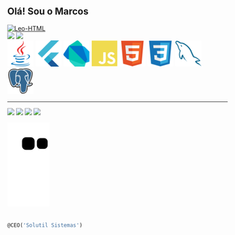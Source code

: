 <div>
  <h2>Olá! Sou o Marcos</h2>
  <a href="https://github.com/leonino"><img alt="Leo-HTML" height="30" width="200"
  src="https://github.com/leonino/leonino/actions/workflows/generate_snake.yml/badge.svg"></a>
</div>
<div>
  <img height="180em" src="https://github-readme-stats.vercel.app/api?username=leonino&show_icons=true&theme=dracula&include_all_commits=true&count_private=true"/>
  <img height="180em" src="https://github-readme-stats.vercel.app/api/top-langs/?username=leonino&layout=compact&langs_count=7&theme=dracula"/>
</div>
<div>
		<img alt="Leo-Java" height="60" widht="60" aling="center"
		src="https://raw.githubusercontent.com/devicons/devicon/master/icons/java/java-original.svg">
		<img alt="Leo-Java" height="60" widht="60" aling="center"
		src="https://raw.githubusercontent.com/devicons/devicon/master/icons/flutter/flutter-original.svg">
		<img alt="Leo-Java" height="60" widht="60" aling="center"
		src="https://raw.githubusercontent.com/devicons/devicon/master/icons/dart/dart-original.svg">
		<img alt="Leo-Java" height="60" widht="60" aling="center"
		src="https://raw.githubusercontent.com/devicons/devicon/master/icons/javascript/javascript-plain.svg">
		<img alt="Leo-Java" height="60" widht="60" aling="center"
		src="https://raw.githubusercontent.com/devicons/devicon/master/icons/html5/html5-original.svg">
		<img alt="Leo-Java" height="60" widht="60" aling="center"
		src="https://raw.githubusercontent.com/devicons/devicon/master/icons/css3/css3-original.svg">
		<img alt="Leo-Java" height="60" widht="60" aling="center"
		src="https://raw.githubusercontent.com/devicons/devicon/master/icons/mysql/mysql-original.svg">
		<img alt="Leo-Java" height="60" widht="60" aling="center"
		src="https://raw.githubusercontent.com/devicons/devicon/master/icons/postgresql/postgresql-original.svg">
  <hr>
	</div>
<!--<div style="height: 100px; display: flex; justify-content: space-around; align-items: space-around;"> -->
<!--</div>-->

<div>
  <a href="https://www.instagram.com/marcos.ribeiro204/" target="_blank"><img src="https://img.shields.io/badge/-Instagram-%23E4405F?style=for-the-badge&logo=instagram&logoColor=white" target="_blank"></a>
	<a href="https://www.facebook.com/leoninopa/" target="_blank"><img src="
https://img.shields.io/badge/Facebook-1877F2?style=for-the-badge&logo=facebook&logoColor=white" target="_blank"></a>
  <a href = "mailto:slproger@gmail.com"><img src="https://img.shields.io/badge/-Gmail-%23333?style=for-the-badge&logo=gmail&logoColor=white" target="_blank"></a>
  <a href="https://www.linkedin.com/in/marcosribeiro33/" target="_blank"><img src="https://img.shields.io/badge/-LinkedIn-%230077B5?style=for-the-badge&logo=linkedin&logoColor=white" target="_blank"></a>
</div>

![snake gif](https://github.com/leonino/leonino/blob/output/github-contribution-grid-snake.svg )

```dart

@CEO('Solutil Sistemas')

```
